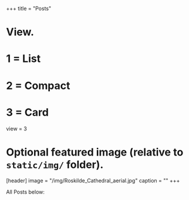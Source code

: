 +++
title = "Posts"

# View.
#   1 = List
#   2 = Compact
#   3 = Card
view = 3

# Optional featured image (relative to `static/img/` folder).
[header]
image = "/img/Roskilde_Cathedral_aerial.jpg"
caption = ""
+++

All Posts below: 
